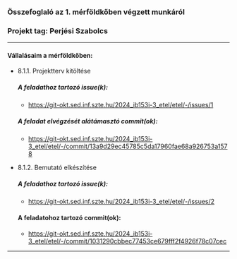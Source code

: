 ### Összefoglaló az 1. mérföldkőben végzett munkáról

### Projekt tag: Perjési Szabolcs

___

#### Vállalásaim a mérföldkőben: 

 - 8.1.1. Projektterv kitöltése

    ##### A feladathoz tartozó issue(k):

     - https://git-okt.sed.inf.szte.hu/2024_ib153i-3_etel/etel/-/issues/1

    ##### A feladat elvégzését alátámasztó commit(ok):

     - https://git-okt.sed.inf.szte.hu/2024_ib153i-3_etel/etel/-/commit/13a9d29ec45785c5da17960fae68a926753a1578

 - 8.1.2. Bemutató elkészítése
    ##### A feladathoz tartozó issue(k):
     - https://git-okt.sed.inf.szte.hu/2024_ib153i-3_etel/etel/-/issues/2

    #### A feladatohoz tartozó commit(ok):
     - https://git-okt.sed.inf.szte.hu/2024_ib153i-3_etel/etel/-/commit/1031290cbbec77453ce679fff2f4926f78c07cec
___

